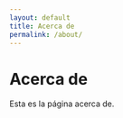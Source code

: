```yaml
---
layout: default
title: Acerca de
permalink: /about/
---
```

# Acerca de

Esta es la página acerca de.
